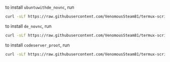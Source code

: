 to install `ubuntuwithde_novnc`, run 
```sh
curl -sLf https://raw.githubusercontent.com/VenomousSteam81/termux-scripts/main/ubuntuwithde_novnc.sh | bash
```

to install `de_novnc`, run
```sh
curl -sLf https://raw.githubusercontent.com/VenomousSteam81/termux-scripts/main/de_novnc.sh | bash
```

to install `codeserver_proot`, run
```sh
curl -sLf https://raw.githubusercontent.com/VenomousSteam81/termux-scripts/main/codeserver_proot.sh | bash
```
